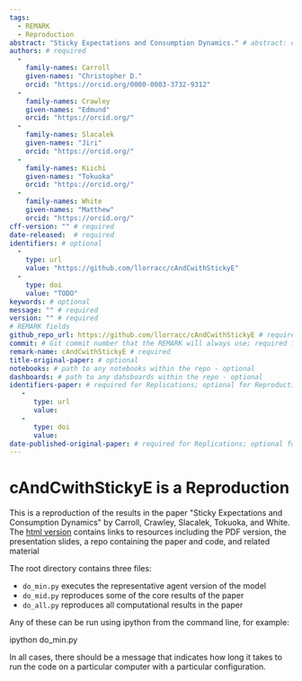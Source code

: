 ```yaml
---
tags:
  - REMARK
  - Reproduction
abstract: "Sticky Expectations and Consumption Dynamics." # abstract: optional
authors: # required
  -  
    family-names: Carroll
    given-names: "Christopher D."
    orcid: "https://orcid.org/0000-0003-3732-9312"
  -
    family-names: Crawley
    given-names: "Edmund"
    orcid: "https://orcid.org/"
  -
    family-names: Slacalek
    given-names: "Jiri"
    orcid: "https://orcid.org/"
  -
    family-names: Kiichi
    given-names: "Tokuoka"
    orcid: "https://orcid.org/"
  -
    family-names: White
    given-names: "Matthew"
    orcid: "https://orcid.org/"
cff-version: "" # required 
date-released:  # required
identifiers: # optional
  - 
    type: url
    value: "https://github.com/llorracc/cAndCwithStickyE"
  - 
    type: doi
    value: "TODO"
keywords: # optional
message: "" # required
version: "" # required
# REMARK fields
github_repo_url: https://github.com/llorracc/cAndCwithStickyE # required 
commit: # Git commit number that the REMARK will always use; required for "frozen" remarks, optional for "draft" remarks
remark-name: cAndCwithStickyE # required 
title-original-paper: # optional 
notebooks: # path to any notebooks within the repo - optional
dashboards: # path to any dahsboards within the repo - optional
identifiers-paper: # required for Replications; optional for Reproductions
   - 
      type: url 
      value: 
   - 
      type: doi
      value: 
date-published-original-paper: # required for Replications; optional for Reproductions
---
```

# cAndCwithStickyE is a Reproduction 

This is a reproduction of the results in the paper "Sticky Expectations and Consumption Dynamics" by Carroll, Crawley, Slacalek, Tokuoka, and White. The [html version](http://econ.jhu.edu/people/ccarroll/papers/cAndCwithStickyE) contains links to resources including the PDF version, the presentation slides, a repo containing the paper and code, and related material

The root directory contains three files:

* `do_min.py` executes the representative agent version of the model 
* `do_mid.py` reproduces some of the core results of the paper 
* `do_all.py` reproduces all computational results in the paper

Any of these can be run using ipython from the command line, for example:

ipython do_min.py

In all cases, there should be a message that indicates how long it takes to run the code on a particular computer with a particular configuration.

